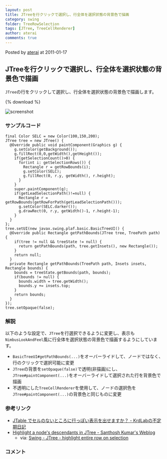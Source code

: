 ```yaml
---
layout: post
title: JTreeを行クリックで選択し、行全体を選択状態の背景色で描画
category: swing
folder: TreeRowSelection
tags: [JTree, TreeCellRenderer]
author: aterai
comments: true
---
```


Posted by [aterai](http://terai.xrea.jp/aterai.html) at 2011-01-17

## JTreeを行クリックで選択し、行全体を選択状態の背景色で描画
`JTree`の行をクリックして選択し、行全体を選択状態の背景色で描画します。

{% download %}

![screenshot](https://lh6.googleusercontent.com/_9Z4BYR88imo/TTPdCvaUyfI/AAAAAAAAAyQ/QnF4vHjyUiM/s800/TreeRowSelection.png)

### サンプルコード
<pre class="prettyprint"><code>final Color SELC = new Color(100,150,200);
JTree tree = new JTree() {
  @Override public void paintComponent(Graphics g) {
    g.setColor(getBackground());
    g.fillRect(0,0,getWidth(),getHeight());
    if(getSelectionCount()&gt;0) {
      for(int i: getSelectionRows()) {
        Rectangle r = getRowBounds(i);
        g.setColor(SELC);
        g.fillRect(0, r.y, getWidth(), r.height);
      }
    }
    super.paintComponent(g);
    if(getLeadSelectionPath()!=null) {
      Rectangle r = getRowBounds(getRowForPath(getLeadSelectionPath()));
      g.setColor(SELC.darker());
      g.drawRect(0, r.y, getWidth()-1, r.height-1);
    }
  }
};
tree.setUI(new javax.swing.plaf.basic.BasicTreeUI() {
  @Override public Rectangle getPathBounds(JTree tree, TreePath path) {
    if(tree != null &amp;&amp; treeState != null) {
      return getPathBounds(path, tree.getInsets(), new Rectangle());
    }
    return null;
  }
  private Rectangle getPathBounds(TreePath path, Insets insets, Rectangle bounds) {
    bounds = treeState.getBounds(path, bounds);
    if(bounds != null) {
      bounds.width = tree.getWidth();
      bounds.y += insets.top;
    }
    return bounds;
  }
});
tree.setOpaque(false);
</code></pre>

### 解説
以下のような設定で、`JTree`を行選択できるように変更し、表示も`NimbusLookAndFeel`風に行全体を選択状態の背景色で描画するようにしています。

- `BasicTreeUI#getPathBounds(...)`をオーバーライドして、ノードではなく、行のクリックで選択可能に変更
- `JTree`の背景を`setOpaque(false)`で透明(非描画)にし、`JTree#paintComponent(...)`をオーバーライドして選択された行を背景色で描画
- 不透明にした`TreeCellRenderer`を使用して、ノードの選択色を`JTree#paintComponent(...)`の背景色と同じものに変更

<!-- dummy comment line for breaking list -->

### 参考リンク
- [JTable でセルのないところに行っぽい表示を出せますか？ - KrdLabの不定期日記](http://d.hatena.ne.jp/KrdLab/20071209/1197143960)
- [Highlight a node's descendants in JTree - Santhosh Kumar's Weblog](http://jroller.com/santhosh/entry/highlight_a_node_s_descendants)
    - via: [Swing - JTree - highlight entire row on selection](https://forums.oracle.com/thread/2160338)

<!-- dummy comment line for breaking list -->

### コメント

